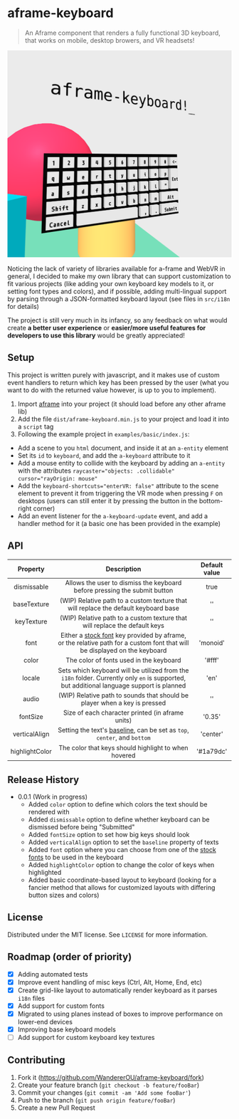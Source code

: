 # aframe-keyboard
> An Aframe component that renders a fully functional 3D keyboard, that works on mobile, desktop browers, and VR headsets!

![](readme.png)

Noticing the lack of variety of libraries available for a-frame and WebVR in general, I decided to make my own library that can support customization to fit various projects (like adding your own keyboard key models to it, or setting font types and colors), and if possible, adding multi-lingual support by parsing through a JSON-formatted keyboard layout (see files in `src/i18n` for details)

The project is still very much in its infancy, so any feedback on what would create **a better user experience** or **easier/more useful features for developers to use this library** would be greatly appreciated!

## Setup
This project is written purely with javascript, and it makes use of custom event handlers to return which key has been pressed by the user (what you want to do with the returned value however, is up to you to implement). 

1. Import [aframe](https://aframe.io) into your project (it should load before any other aframe lib)
2. Add the file `dist/aframe-keyboard.min.js` to your project and load it into a `script` tag
3. Following the example project in `examples/basic/index.js`:
  * Add a scene to you `html` document, and inside it at an `a-entity` element
  * Set its `id` to `keyboard`, and add the `a-keyboard` attribute to it
  * Add a mouse entity to collide with the keyboard by adding an `a-entity` with the attributes `raycaster="objects: .collidable" cursor="rayOrigin: mouse"`
  * Add the `keyboard-shortcuts="enterVR: false"` attribute to the scene element to prevent it from triggering the VR mode when pressing `F` on desktops (users can still enter it by pressing the button in the bottom-right corner)
  * Add an event listener for the `a-keyboard-update` event, and add a handler method for it (a basic one has been provided in the example)

## API
| Property | Description | Default value |
| :--: | :--: | :--: |
| dismissable | Allows the user to dismiss the keyboard before pressing the submit button | true |
| baseTexture | (WIP) Relative path to a custom texture that will replace the default keyboard base | '' |
| keyTexture | (WIP) Relative path to a custom texture that will replace the default keys | '' |
| font | Either a [stock font](https://aframe.io/docs/0.9.0/components/text.html#stock-fonts) key provided by aframe, or the relative path for a custom font that will be displayed on the keyboard | 'monoid' |
| color | The color of fonts used in the keyboard | '#fff' |
| locale | Sets which keyboard will be utilized from the `i18n` folder. Currently only `en` is supported, but additional language support is planned | 'en' |
| audio | (WIP) Relative path to sounds that should be player when a key is pressed | '' |
| fontSize | Size of each character printed (in aframe units) | '0.35' |
| verticalAlign | Setting the text's [baseline](https://aframe.io/docs/0.9.0/components/text.html#properties_baseline), can be set as `top`, `center`, and `bottom`  | 'center' |
| highlightColor | The color that keys should highlight to when hovered | '#1a79dc' |

## Release History
* 0.0.1 (Work in progress)
    * Added `color` option to define which colors the text should be rendered with
    * Added `dismissable` option to define whether keyboard can be dismissed before being "Submitted"
    * Added `fontSize` option to set how big keys should look
    * Added `verticalAlign` option to set the `baseline` property of texts
    * Added `font` option where you can choose from one of the [stock fonts](https://aframe.io/docs/0.9.0/components/text.html#stock-fonts) to be used in the keyboard
    * Added `highlightColor` option to change the color of keys when highlighted
    * Added basic coordinate-based layout to keyboard (looking for a fancier method that allows for customized layouts with differing button sizes and colors)

## License
Distributed under the MIT license. See ``LICENSE`` for more information.

## Roadmap (order of priority)
- [x] Adding automated tests 
- [x] Improve event handling of misc keys (Ctrl, Alt, Home, End, etc)
- [x] Create grid-like layout to automatically render keyboard as it parses `i18n` files
- [x] Add support for custom fonts
- [x] Migrated to using planes instead of boxes to improve performance on lower-end devices
- [x] Improving base keyboard models
- [ ] Add support for custom keyboard key textures

## Contributing
1. Fork it (<https://github.com/WandererOU/aframe-keyboard/fork>)
2. Create your feature branch (`git checkout -b feature/fooBar`)
3. Commit your changes (`git commit -am 'Add some fooBar'`)
4. Push to the branch (`git push origin feature/fooBar`)
5. Create a new Pull Request
